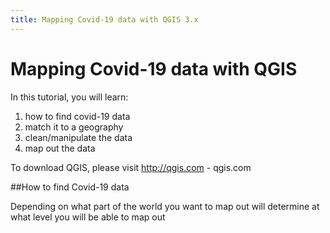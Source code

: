 ```yaml
---
title: Mapping Covid-19 data with QGIS 3.x
---
```


# Mapping Covid-19 data with QGIS

In this tutorial, you will learn:
1. how to find covid-19 data
1. match it to a geography
1. clean/manipulate the data
1. map out the data

To download QGIS, please visit http://qgis.com - qgis.com

##How to find Covid-19 data

Depending on what part of the world you want to map out will determine at what level you will be able to map out
